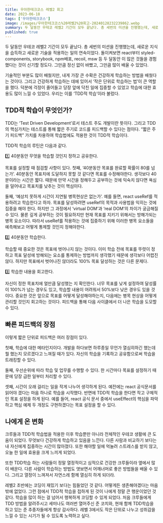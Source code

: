```yaml
---
title: 우아한테크코스 레벨2 회고
date: 2023-06-18
tags: ['우아한테크코스']
image: /images/우아한테크코스%20레벨2%20회고-20240128232239862.webp
summary: 두 달동안 우테코 레벨2 기간이 모두 끝났다. 총 세번의 미션을 진행했는데, 새로운 지식을 습득하고 새로운 기술을 적용하는 일의 연속이었다.
published: true
---
```


두 달동안 우테코 레벨2 기간이 모두 끝났다. 총 세번의 미션을 진행했는데, 새로운 지식을 습득하고 새로운 기술을 적용하는 일의 연속이었다. 돌이켜보면 react부터 styled-components, storybook, npm배포, recoil, msw 등 두 달동안 이 많은 것들을 경험했다는 것이 신기할 정도다. 그만큼 정신 없이 바빴고, 그만큼 많이 배울 수 있었다.

기술적인 부분도 많이 배웠지만, 내게 가장 큰 수확은 건강하게 학습하는 방법을 배웠다는 것이다. 그리고 건강하게 학습하는 데에 있어서 ‘작은 단위로 학습하는 법’이 큰 역할을 했다. 덕분에 걱정이 줄어들고 당장 앞에 닥친 일에 집중할 수 있었고 학습에 대한 효용도 많이 느낄 수 있었다. 우리는 이를 ‘TDD적 학습’이라 불렀다.

## TDD적 학습이 무엇인가?

TDD는 ‘Test Driven Development’로서 테스트 주도 개발이란 뜻이다. 그리고 TDD의 핵심가치는 테스트를 통해 짧은 주기로 코드를 피드백할 수 있다는 점이다. “짧은 주기 피드백” 가치를 차용하여 학습법에도 적용한 것이 TDD적 학습이다.

TDD적 학습의 루틴은 다음과 같다.

1️⃣ 40분동안 무엇을 학습할 것인지 정하고 공유한다.

목표를 설정할 때 점검할 사항이 있다. 첫째, ‘40분동안 목표를 완료할 확률이 80를 넘는가’. 40분동안 목표치에 도달하지 못할 것 같다면 목표를 수정해야한다. 생각보다 40분이라는 시간은 짧다. 때문에 만약 시간을 정해두고 공부하는 것에 익숙치 않다면 욕심을 덜어내고 목표치를 낮추는 것이 핵심이다.

둘째, ‘예상치 못하게 시간이 지연될 병목현상은 없는가’. 예를 들면, react useRef를 적용하려고 학습한다고 하자. 목표를 달성하려면 useRef의 목적과 사용법을 익히는 것에 집중을 해야 한다. 하지만 그 과정에서 ‘virtual DOM’과 ‘real DOM’의 차이가 궁금해질 수 있다. 물론 깊게 공부하는 것이 필요하지만 현재 목표를 지키기 위해서는 방해가되는 병목 요소이다. 따라서 useRef를 적용하는 것에 집중하기 위해 이러한 병목 요소들을 예측해보고 어떻게 통제할 것인지 정해야한다.

2️⃣ 40분동안 학습한다.

학습할 때 중요한 것은 목표에 벗어나지 않는 것이다. 이미 학습 전에 목표를 뚜렷이 정하고 목표 달성에 방해되는 요소를 통제하는 방법까지 생각했기 때문에 생각보다 어렵진 않다. 하지만 목표에서 벗어나진 않더라도 100% 목표 달성하는 것은 다른 문제다.

3️⃣ 학습한 내용을 회고한다.

자신이 정한 목표치에 얼만큼 달성했는 지 확인한다. 너무 목표를 낮게 설정하여 달성률이 100%가 넘는 경우도 있고, 학습할 내용이 어려워서 50%보다 낮은 경우도 있을 것이다. 중요한 것은 앞으로 목표를 어떻게 달성해야하는지, 다음에는 병목 현상을 어떻게 관리할 것인지 회고하는 것이다. 피드백을 통해 다음 사이클에서 더 나은 학습을 도모할 수 있다.

## 빠른 피드백의 장점

이렇게 짧은 단위로 피드백은 여러 장점이 있다.

첫째, 학습에 대한 메타인지이다. 개발을 하다보면 하루종일 무언가 열심히하긴 했는데 뭘 했는지 모르겠다고 느껴질 때가 있다. 자신의 학습을 기록하고 공유함으로써 학습을 트래킹할 수 있다.

둘째, 우선순위에 따라 학습 및 업무를 수행할 수 있다. 한 시간마다 목표를 설정하기 때문에 당장 급한 일부터 처리할 수 있다.

셋째, 시간이 오래 걸리는 일을 작게 나누어 생각하게 된다. 예전에는 react 공식문서를 읽어야 겠다는 마음 하나로 학습을 시작했다. 반면에 TDD적 학습을 한다면 작고 구체적인 목표 설정을 하게 된다. 예를 들어, react 공식 문서 중에서 useEffect의 핵심을 파악하고 핵심 예제 두 개정도 구현하겠다는 목표 설정을 할 수 있다.

## 나에게 온 변화

크루들과 TDD적 학습법을 적용한 이후 학습뿐만 아니라 전체적인 우테코 생활에 큰 도움이 되었다. 무엇보다 건강하게 학습하고 있음을 느낀다. 다른 사람과 비교하기 보다는 내 자신에게 집중하는 시간이 많아졌다. 또한 해야할 일에 억눌려 스트레스를 받지 않고, 오늘 한 일에 효용을 크게 느끼게 되었다.

또한 TDD학습 하는 사람들이 정말 열정적이고 심적으로 건강한 크루들이라 옆에서 많이 배운다. 다른 사람이 학습하는 방법도 엿보면서 어깨너머로 좋은 방법들을 배울 수 있다. 그리고 열정이 느껴져서 자연스레 함께 열심히 하게 되더라.

레벨2 초반에는 코딩이 재밌기 보다는 힘들었던 것 같다. 어떻게든 생존해야겠다는 마음밖에 없었다. 그런 점에서 TDD적 학습을 접하게 된 것이 나에게 정말 큰 행운이었던 것 같다. 학습을 많이 하는 걸 넘어서 행복하게 코딩할 수 있게 되었다. 처음 크루들에게 TDD 방법을 알려주시고 세미나도 여러번 열어주신 준 코치와, 현재 함께 TDD학습을 하고 있는 준 추종자들에게 항상 감사하다. 레벨 3에서도 작은 단위로 나누고 성취감을 느낄 수 있는 시기가 될 수 있도록 노력하고 싶다.
